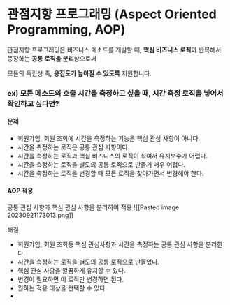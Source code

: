 # 관점지향 프로그래밍 (Aspect Oriented Programming, AOP)
관점지향 프로그래밍은 비즈니스 메소드를 개발할 때, **핵심 비즈니스 로직**과 반복해서 등장하는 **공통 로직을 분리**함으로써

모듈의 독립성 즉, **응집도가 높아질 수 있도록** 지원합니다.

### ex) 모든 메소드의 호출 시간을 측정하고 싶을 때, 시간 측정 로직을 넣어서 확인하고 싶다면?
#### 문제
- 회원가입, 회원 조회에 시간을 측정하는 기능은 핵심 관심 사항이 아니다.
- 시간을 측정하는 로직은 공통 관심 사항이다.
- 시간을 측정하는 로직과 핵심 비즈니스의 로직이 섞여서 유지보수가 어렵다.
- 시간을 측정하는 로직을 별도의 공통 로직으로 만들기 매우 어렵다.
- 시간을 측정하는 로직을 변경할 때 모든 로직을 찾아가면서 변경해야 한다.

#### AOP 적용

공통 관심 사항과 핵심 관심 사항을 분리하여 적용
![[Pasted image 20230921173013.png]]

해결 
- 회원가입, 회원 조회등 핵심 관심사항과 시간을 측정하는 공통 관심 사항을 분리한다. 
- 시간을 측정하는 로직을 별도의 공통 로직으로 만들었다. 
- 핵심 관심 사항을 깔끔하게 유지할 수 있다. 
- 변경이 필요하면 이 로직만 변경하면 된다. 
- 원하는 적용 대상을 선택할 수 있다.
- 